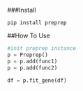
###Install
```
pip install preprep
```

##How To Use
```python
#init preprep instance
p = Preprep()
p = p.add(func1)
p = p.add(func2)

df = p.fit_gene(df)
```
